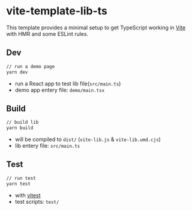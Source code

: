 # vite-template-lib-ts

This template provides a minimal setup to get TypeScript working in [Vite](https://cn.vitejs.dev/guide/) with HMR and some ESLint rules.

## Dev

```bash
// run a demo page
yarn dev
```

- run a React app to test lib file(`src/main.ts`)
- demo app entery file: `demo/main.tsx`

## Build

```bash
// build lib
yarn build
```

- will be compiled to `dist/` (`vite-lib.js` & `vite-lib.umd.cjs`)
- lib entery file: `src/main.ts`

## Test

```bash
// run test
yarn test
```

- with [vitest](https://cn.vitest.dev/guide/)
- test scripts: `test/`
